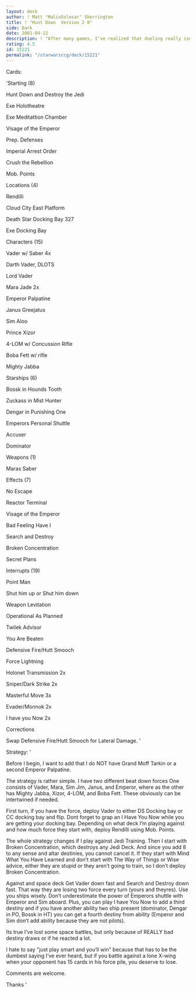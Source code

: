 ```yaml
---
layout: deck
author: ! Matt "MalixSolosar" Sherrington
title: ! "Hunt Down  Version 2 0"
side: Dark
date: 2001-04-12
description: ! "After many games, I’ve realized that dueling really isn’t the way to go, since most LS decks have ways to counter it nowadays."
rating: 4.5
id: 15221
permalink: "/starwarsccg/deck/15221"
---
```

Cards: 

'Starting (8)

Hunt Down and Destroy the Jedi

Exe Holotheatre

Exe Meditattion Chamber

Visage of the Emperor

Prep. Defenses

Imperial Arrest Order

Crush the Rebellion

Mob. Points


Locations (4)

Rendilli

Cloud City East Platform

Death Star Docking Bay 327

Exe Docking Bay


Characters (15)

Vader w/ Saber   4x

Darth Vader, DLOTS

Lord Vader

Mara Jade   2x

Emperor Palpatine

Janus Greejatus

Sim Aloo

Prince Xizor

4-LOM w/ Concussion Rifle

Boba Fett w/ rifle

Mighty Jabba


Starships (6)

Bossk in Hounds Tooth

Zuckass in Mist Hunter

Dengar in Punishing One

Emperors Personal Shuttle

Accuser

Dominator


Weapons (1)

Maras Saber


Effects (7)

No Escape

Reactor Terminal

Visage of the Emperor

Bad Feeling Have I

Search and Destroy

Broken Concentration

Secret Plans


Interrupts (19)

Point Man

Shut him up or Shut him down

Weapon Levitation

Operational As Planned

Twilek Advisor

You Are Beaten

Defensive Fire/Hutt Smooch

Force Lightning

Holonet Transmission   2x

Sniper/Dark Strike    2x

Masterful Move     3x

Evader/Monnok    2x

I have you Now    2x



Corrections

Swap Defensive Fire/Hutt Smooch for Lateral Damage.  '

Strategy: '

Before I begin, I want to add that I do NOT have Grand Moff Tarkin or a second Emperor Palpatine.


The strategy is rather simple.  I have two different beat down forces  One consists of Vader, Mara, Sim Jim, Janus, and Emperor, where as the other has Mighty Jabba, Xizor, 4-LOM, and Boba Fett.  These obviously can be intertwined if needed.


First turn, if you have the force, deploy Vader to either DS Docking bay or CC docking bay and flip.  Dont forget to grap an I Have You Now while you are getting your docking bay.  Depending on what deck I’m playing against and how much force they start with, deploy Rendilli using Mob. Points.


The whole strategy changes if I play against Jedi Training.  Then I start with Broken Concentration, which destroys any Jedi Deck.  And since you add 8 to any sense and altar destinies, you cannot cancel it.  If they start with Mind What You Have Learned and don’t start with The Way of Things or Wise advice, either they are stupid or they aren’t going to train, so I don’t deploy Broken Concentration.


Against and space deck  Get Vader down fast and Search and Destroy down fast.  That way they are losing two force every turn (yours and theyres).  Use you ships wisely.  Don’t underestimate the power of Emperors shuttle with Emperor and Sim aboard.  Plus, you can play I have You Now to add a third destiny and if you have another ability two ship present (dominator, Dengar in PO, Bossk in HT) you can get a fourth destiny from ability (Emperor and Sim don’t add ability because they are not pilots).


Its true I’ve lost some space battles, but only because of REALLY bad destiny draws or if he reacted a lot.


I hate to say "just play smart and you’ll win" because that has to be the dumbest saying I’ve ever heard, but if you battle against a lone X-wing when your opponent has 15 cards in his force pile, you deserve to lose.


Comments are welcome.


Thanks '
